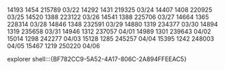
14193  1454 215789 03/22 
14292  1431 219325 03/24
14407  1408 220925 03/25
14520  1388 223122 03/26
14541  1388 225706 03/27
14664  1365 228314 03/28 
14846  1348 232591 03/29
14880  1319 234377 03/30 
14894  1319 235658 03/31 
14946  1312 237057 04/01 
14989  1301 239643 04/02
15014  1298 242277 04/03
15128  1285 245257 04/04
15395  1242 248003 04/05
15467  1219 250220 04/06 

explorer shell:::{BF782CC9-5A52-4A17-806C-2A894FFEEAC5}